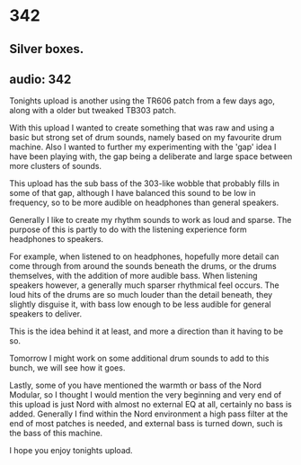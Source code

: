 # 342
## Silver boxes.
audio: 342
---

Tonights upload is another using the TR606 patch from a few days ago, along with a older but tweaked TB303 patch.

With this upload I wanted to create something that was raw and using a basic but strong set of drum sounds, namely based on my favourite drum machine. Also I wanted to further my experimenting with the 'gap' idea I have been playing with, the gap being a deliberate and large space between more clusters of sounds.

This upload has the sub bass of the 303-like wobble that probably fills in some of that gap, although I have balanced this sound to be low in frequency, so to be more audible on headphones than general speakers.

Generally I like to create my rhythm sounds to work as loud and sparse. The purpose of this is partly to do with the listening experience form headphones to speakers.

For example, when listened to on headphones, hopefully more detail can come through from around the sounds beneath the drums, or the drums themselves, with the addition of more audible bass. When listening speakers however, a generally much sparser rhythmical feel occurs. The loud hits of the drums are so much louder than the detail beneath, they slightly disguise it, with bass low enough to be less audible for general speakers to deliver.

This is the idea behind it at least, and more a direction than it having to be so.

Tomorrow I might work on some additional drum sounds to add to this bunch, we will see how it goes.

Lastly, some of you have mentioned the warmth or bass of the Nord Modular, so I thought I would mention the very beginning and very end of this upload is just Nord with almost no external EQ at all, certainly no bass is added. Generally I find within the Nord environment a high pass filter at the end of most patches is needed, and external bass is turned down, such is the bass of this machine.

I hope you enjoy tonights upload.